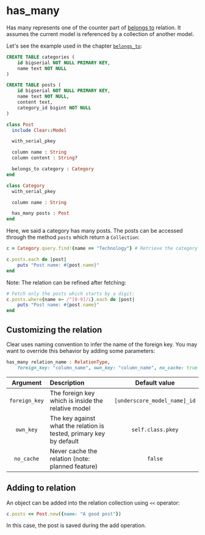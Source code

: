 # has\_many

Has many represents one of the counter part of [belongs to](belongs_to.md) relation. It assumes the current model is referenced by a collection of another model.

Let's see the example used in the chapter [`belongs_to`](belongs_to.md):

```sql
CREATE TABLE categories (
    id bigserial NOT NULL PRIMARY KEY, 
    name text NOT NULL
)

CREATE TABLE posts (
    id bigserial NOT NULL PRIMARY KEY,
    name text NOT NULL,
    content text,
    category_id bigint NOT NULL
)
```

```ruby
class Post
  include Clear::Model

  with_serial_pkey

  column name : String
  column content : String?

  belongs_to category : Category
end

class Category
  with_serial_pkey

  column name : String

  has_many posts : Post
end
```

Here, we said a category has many posts. The posts can be accessed through the method `posts` which return a `Collection`:

```ruby
c = Category.query.find!{name == "Technology"} # Retrieve the category named Technology

c.posts.each do |post|
    puts "Post name: #{post.name}"
end
```

Note: The relation can be refined after fetching:

```ruby
# Fetch only the posts which starts by a digit: 
c.posts.where{name =~ /^[0-9]/i}.each do |post|
    puts "Post name: #{post.name}"
end
```

## Customizing the relation

Clear uses naming convention to infer the name of the foreign key. You may want to override this behavior by adding some parameters:

```ruby
has_many relation_name : RelationType, 
    foreign_key: "column_name", own_key: "column_name", no_cache: true|false
```

| Argument | Description | Default value |
| :---: | :--- | :---: |
| `foreign_key` | The foreign key which is inside the relative model | `[underscore_model_name]_id` |
| `own_key` | The key against what the relation is tested, primary key by default | `self.class.pkey` |
| `no_cache` | Never cache the relation \(note: planned feature\) | `false` |

## Adding to relation

An object can be added into the relation collection using `<<` operator:

```ruby
c.posts << Post.new({name: "A good post"})
```

In this case, the post is saved during the add operation.

